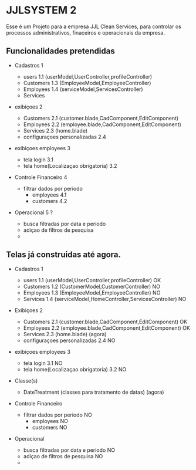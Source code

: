 
# JJLSYSTEM 2

Esse é um Projeto para a empresa JJL Clean Services, para controlar os processos administrativos, finaceiros e operacionais da empresa.


## Funcionalidades pretendidas

- Cadastros 1
    - users 1.1 (userModel,UserController,profileController)
    - Customers 1.3 (EmployeeModel,EmployeeController)
    - Employees 1.4 (serviceModel,ServicesController)
    - Services
- exibiçoes 2
    - Customers 2.1 (customer.blade,CadComponent,EditComponent)
    - Employees 2.2 (employee.blade,CadComponent,EditComponent)
    - Services   2.3 (home.blade)
    - configuraçoes personalizadas 2.4
- exibiçoes employees 3
  - tela login 3.1
  - tela home(Localizaçao obrigatoria)  3.2

- Controle Financeiro 4
  - filtrar dados por periodo
      - employees 4.1
      - customers 4.2
- Operacional 5 ?
  - busca filtradas por data e periodo 
  - adiçao de filtros de pesquisa
  - 

## Telas já construidas até agora.
- Cadastros 1
    - users 1.1 (userModel,UserController,profileController) OK
    - Customers 1.2 (CustomerModel,CustomerController) NO
    - Employees 1.3 (EmployeeModel,EmployeeController)  NO
    - Services 1.4 (serviceModel,HomeController,ServicesController) NO
- Exibiçoes 2
    - Customers 2.1 (customer.blade,CadComponent,EditComponent) OK
    - Employees 2.2 (employee.blade,CadComponent,EditComponent) OK
    - Services 2.3 (home.blade) (agora)
    - configuraçoes personalizadas 2.4 NO
- exibiçoes employees 3
  - tela login 3.1 NO
  - tela home(Localizaçao obrigatoria) 3.2 NO
- Classe(s)
  - DateTreatment (classes para tratamento de datas) (agora)

- Controle Financeiro
  - filtrar dados por periodo NO
      - employees NO
      - customers NO
- Operacional
  - busca filtradas por data e periodo NO
  - adiçao de filtros de pesquisa NO
  - 